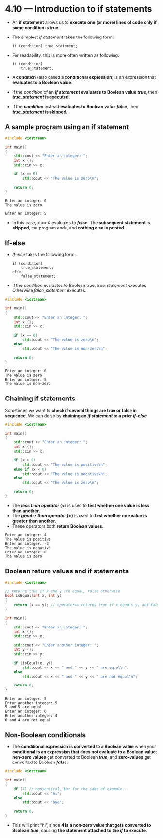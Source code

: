 # 4.10 — Introduction to if statements

- An **if statement** allows us to **execute one (or more) lines of code only if some condition is true**.

- The simplest *if statement* takes the following form:

  ```
  if (condition) true_statement;
  ```

- For readability, this is more often written as following:

  ```
  if (condition)
      true_statement;
  ```

- A **condition** (also called a **conditional expression**) is an expression that **evaluates to a Boolean value**.

-  If the *condition* of an ***if statement* evaluates to Boolean value *true***, then ***true_statement* is executed**. 
- If the ***condition*** instead **evaluates to Boolean value *false***, then ***true_statement* is skipped.**

## A sample program using an if statement

```cpp
#include <iostream>

int main()
{
    std::cout << "Enter an integer: ";
    int x {};
    std::cin >> x;

    if (x == 0)
        std::cout << "The value is zero\n";

    return 0;
}
```

```
Enter an integer: 0
The value is zero
```

```
Enter an integer: 5
```

- In this case, *x == 0* evaluates to ***false***. The **subsequent statement is skipped**, the program ends, and **nothing else is printed**.

## If-else

- *If-else* takes the following form:

  ```
  if (condition)
      true_statement;
  else
      false_statement;
  ```

- If the *condition* evaluates to Boolean true, *true_statement* executes. Otherwise *false_statement* executes.

```cpp
#include <iostream>

int main()
{
    std::cout << "Enter an integer: ";
    int x {};
    std::cin >> x;

    if (x == 0)
        std::cout << "The value is zero\n";
    else
        std::cout << "The value is non-zero\n";

    return 0;
}
```

```
Enter an integer: 0
The value is zero
Enter an integer: 5
The value is non-zero
```

## Chaining if statements

Sometimes we want to **check if several things are true or false in sequence**. We can do so by **chaining an *if statement* to a prior *if-else***.

```cpp
#include <iostream>

int main()
{
    std::cout << "Enter an integer: ";
    int x {};
    std::cin >> x;

    if (x > 0)
        std::cout << "The value is positive\n";
    else if (x < 0)
        std::cout << "The value is negative\n";
    else
        std::cout << "The value is zero\n";

    return 0;
}
```

- The ***less than operator* (<)** is used to **test whether one value is less than another**. 
- The ***greater than operator* (>)** is used to **test whether one value is greater than another.** 
- These operators both **return Boolean values**.

```
Enter an integer: 4
The value is positive
Enter an integer: -3
The value is negative
Enter an integer: 0
The value is zero
```

## Boolean return values and if statements

```cpp
#include <iostream>

// returns true if x and y are equal, false otherwise
bool isEqual(int x, int y)
{
    return (x == y); // operator== returns true if x equals y, and false otherwise
}

int main()
{
    std::cout << "Enter an integer: ";
    int x {};
    std::cin >> x;

    std::cout << "Enter another integer: ";
    int y {};
    std::cin >> y;

    if (isEqual(x, y))
        std::cout << x << " and " << y << " are equal\n";
    else
        std::cout << x << " and " << y << " are not equal\n";

    return 0;
}
```

```
Enter an integer: 5
Enter another integer: 5
5 and 5 are equal
Enter an integer: 6
Enter another integer: 4
6 and 4 are not equal
```

## Non-Boolean conditionals

- The **conditional expression is converted to a Boolean value** when your **conditional is an expression that does not evaluate to a Boolean value**: **non-zero values** get converted to Boolean ***true***, and **zero-values** get converted to Boolean ***false***.

```cpp
#include <iostream>

int main()
{
    if (4) // nonsensical, but for the sake of example...
        std::cout << "hi";
    else
        std::cout << "bye";

    return 0;
}
```

- This will print “hi”, since **4 is a non-zero value that gets converted to Boolean *true***, causing **the statement attached to the *if* to execute**.